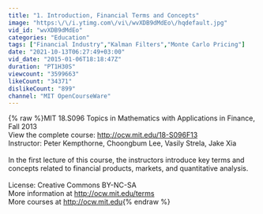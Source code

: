 ```yaml
---
title: "1. Introduction, Financial Terms and Concepts"
image: "https:\/\/i.ytimg.com\/vi\/wvXDB9dMdEo\/hqdefault.jpg"
vid_id: "wvXDB9dMdEo"
categories: "Education"
tags: ["Financial Industry","Kalman Filters","Monte Carlo Pricing"]
date: "2021-10-13T06:27:49+03:00"
vid_date: "2015-01-06T18:18:47Z"
duration: "PT1H30S"
viewcount: "3599663"
likeCount: "34371"
dislikeCount: "899"
channel: "MIT OpenCourseWare"
---
```

{% raw %}MIT 18.S096 Topics in Mathematics with Applications in Finance, Fall 2013<br />View the complete course: <a rel="nofollow" target="blank" href="http://ocw.mit.edu/18-S096F13">http://ocw.mit.edu/18-S096F13</a><br />Instructor: Peter Kempthorne, Choongbum Lee, Vasily Strela, Jake Xia<br /><br />In the first lecture of this course, the instructors introduce key terms and concepts related to financial products, markets, and quantitative analysis.<br /><br />License: Creative Commons BY-NC-SA<br />More information at <a rel="nofollow" target="blank" href="http://ocw.mit.edu/terms">http://ocw.mit.edu/terms</a><br />More courses at <a rel="nofollow" target="blank" href="http://ocw.mit.edu">http://ocw.mit.edu</a>{% endraw %}
